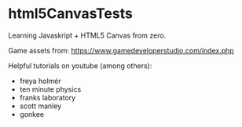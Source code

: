 # html5CanvasTests

Learning Javaskript + HTML5 Canvas from zero.

Game assets from:
https://www.gamedeveloperstudio.com/index.php

Helpful tutorials on youtube (among others):
- freya holmér
- ten minute physics
- franks laboratory
- scott manley
- gonkee
